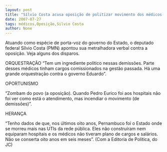 ```yaml
---
layout: post
title: "Sílvio Costa acusa oposição de politizar movimento dos médicos "
date: 2007-07-27
tags: médicos,Oposição,Silvio Costa
author: None
---
```

Atuando como esp&eacute;cie de porta-voz do governo do Estado, o deputado federal S&iacute;lvio Costa (PMN) apontou sua metralhadora verbal contra a oposi&ccedil;&atilde;o. Veja alguns dos disparos. 

ORQUESTRA&Ccedil;&Atilde;O
&ldquo;Tem um ingrediente pol&iacute;tico nessas demiss&otilde;es. Parte desses m&eacute;dicos tinham cargos comissionados na gest&atilde;o passada. H&aacute; uma grande orquestra&ccedil;&atilde;o contra o governo Eduardo&rdquo;. 

OPORTUNISMO 

&ldquo;Zombam do povo (a oposi&ccedil;&atilde;o). Quando Pedro Eurico foi aos hospitais n&atilde;o foi ver como est&aacute; o atendimento, mas incendiar o movimento (de demiss&otilde;es)&rdquo;. 

HERAN&Ccedil;A

&ldquo;Tenho dados de que, nos &uacute;ltimos oito anos, Pernambuco foi o Estado onde se morreu mais nas UTIs da rede p&uacute;blica. Eles n&atilde;o constru&iacute;ram nem equiparam hospitais e os m&eacute;dicos n&atilde;o tiveram plano de cargos e sal&aacute;rios. N&atilde;o se conserta oito anos em seis meses&rdquo;. 
(Com a Editoria de Pol&iacute;tica, do JC) 